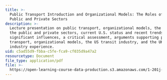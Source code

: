 ```yaml
---
title: >-
  Public Transport Introduction and Organizational Models: The Roles of the
  Public and Private Sectors
description: >-
  Lecture presentation on public transport, organizational models, the roles of
  the public and private sectors, current U.S. status and recent trends,
  significant influences, a critical assessment, arguments supporting public
  transport, organizational models, the US transit industry, and the UK bus
  industry experience.
uid: c5ad55d9-fbba-c5fe-fca9-cf035d9a47a2
resourcetype: Document
file_type: application/pdf
file: >-
  https://open-learning-course-data-production.s3.amazonaws.com/1-201j-transportation-systems-analysis-demand-and-economics-fall-2008/c5ad55d9fbbac5fefca9cf035d9a47a2_MIT1_201JF08_lec07.pdf
---
```

